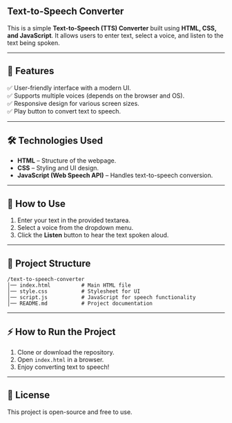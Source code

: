 ## **Text-to-Speech Converter**

This is a simple **Text-to-Speech (TTS) Converter** built using **HTML, CSS, and JavaScript**. It allows users to enter text, select a voice, and listen to the text being spoken.

---

## **📌 Features**  

✅ User-friendly interface with a modern UI.  
✅ Supports multiple voices (depends on the browser and OS).  
✅ Responsive design for various screen sizes.  
✅ Play button to convert text to speech.  

---

## **🛠️ Technologies Used**  

- **HTML** – Structure of the webpage.  
- **CSS** – Styling and UI design.  
- **JavaScript (Web Speech API)** – Handles text-to-speech conversion.  

---

## **🚀 How to Use**  

1. Enter your text in the provided textarea.  
2. Select a voice from the dropdown menu.  
3. Click the **Listen** button to hear the text spoken aloud.  

---

## **📂 Project Structure**  

```
/text-to-speech-converter
│── index.html          # Main HTML file
│── style.css           # Stylesheet for UI
│── script.js           # JavaScript for speech functionality
│── README.md           # Project documentation
```

---

## **⚡ How to Run the Project**  

1. Clone or download the repository.  
2. Open `index.html` in a browser.  
3. Enjoy converting text to speech!  

---

## **📜 License**  

This project is open-source and free to use.  

